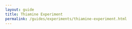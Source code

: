 ```yaml
---
layout: guide
title: Thiamine Experiment
permalink: /guides/experiments/thiamine-experiment.html
---
```

